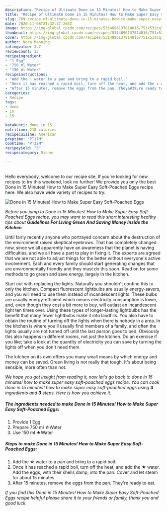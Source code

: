 ```yaml
---
description: "Recipe of Ultimate Done in 15 Minutes! How to Make Super Easy Soft-Poached Eggs"
title: "Recipe of Ultimate Done in 15 Minutes! How to Make Super Easy Soft-Poached Eggs"
slug: 769-recipe-of-ultimate-done-in-15-minutes-how-to-make-super-easy-soft-poached-eggs
date: 2020-11-08T21:32:37.265Z
image: https://img-global.cpcdn.com/recipes/5314896137814016/751x532cq70/done-in-15-minutes-how-to-make-super-easy-soft-poached-eggs-recipe-main-photo.jpg
thumbnail: https://img-global.cpcdn.com/recipes/5314896137814016/751x532cq70/done-in-15-minutes-how-to-make-super-easy-soft-poached-eggs-recipe-main-photo.jpg
cover: https://img-global.cpcdn.com/recipes/5314896137814016/751x532cq70/done-in-15-minutes-how-to-make-super-easy-soft-poached-eggs-recipe-main-photo.jpg
author: Nora Manning
ratingvalue: 3.7
reviewcount: 13
recipeingredient:
- "1 Egg"
- "750 ml Water"
- "150 ml Water"
recipeinstructions:
- "Add the ☆ water to a pan and bring to a rapid boil."
- "Once it has reached a rapid boil, turn off the heat, and add the ★ water. Add the eggs, with their shells damp, into the pan. Cover and let steam for about 15 minutes."
- "After 15 minutes, remove the eggs from the pan. They&#39;re ready to eat."
categories:
- Recipe
tags:
- done
- in
- 15

katakunci: done in 15 
nutrition: 218 calories
recipecuisine: American
preptime: "PT17M"
cooktime: "PT32M"
recipeyield: "3"
recipecategory: Dinner

---
```

<br>
Hello everybody, welcome to our recipe site, If you're looking for new recipes to try this weekend, look no further! We provide you only the best Done in 15 Minutes! How to Make Super Easy Soft-Poached Eggs recipe here. We also have wide variety of recipes to try.
<br>


![Done in 15 Minutes! How to Make Super Easy Soft-Poached Eggs](https://img-global.cpcdn.com/recipes/5314896137814016/751x532cq70/done-in-15-minutes-how-to-make-super-easy-soft-poached-eggs-recipe-main-photo.jpg)

<i>Before you jump to Done in 15 Minutes! How to Make Super Easy Soft-Poached Eggs recipe, you may want to read this short interesting healthy tips about 
<strong>Guidelines For Living Green And Saving Money Inside the Kitchen</strong>.</i>
</br>

Until fairly recently anyone who portrayed concern about the destruction of the environment raised skeptical eyebrows. That has completely changed now, since we all apparently have an awareness that the planet is having difficulties, and we all have a part to play in fixing it. The experts are agreed that we are not able to adjust things for the better without everyone's active involvement. Each and every family should start generating changes that are environmentally friendly and they must do this soon. Read on for some methods to go green and save energy, largely in the kitchen.

Start out with replacing the lights. Naturally you shouldn't confine this to only the kitchen. Compact fluorescent lightbulbs are usually energy-savers, and you will need to use them instead of incandescent lights. These bulbs are usually energy-efficient which means electricity consumption is lower, and, even though they cost a bit more to buy, will outlast an incandescent light ten times over. Using these types of longer-lasting lightbulbs has the benefit that many fewer lightbulbs make it into landfills. You also have to obtain the routine of turning off the lights when there is nobody in a area. In the kitchen is where you'll usually find members of a family, and often the lights usually are not turned off until the last person goes to bed. Obviously this also happens in different rooms, not just the kitchen. Do an exercise if you like; take a look at the quantity of electricity you can save by turning the lights off when you don't need them.

The kitchen on its own offers you many small means by which energy and money can be saved. Green living is not really that tough. It's about being sensible, more often than not.


<i>We hope you got insight from reading it, now let's go back to done in 15 minutes! how to make super easy soft-poached eggs recipe. You can cook done in 15 minutes! how to make super easy soft-poached eggs using <strong>3</strong> ingredients and <strong>3</strong> steps. Here is how you achieve it.
</i>

##### The ingredients needed to make Done in 15 Minutes! How to Make Super Easy Soft-Poached Eggs:

1. Provide 1 Egg
1. Prepare 750 ml ☆Water
1. Use 150 ml ★Water


##### Steps to make Done in 15 Minutes! How to Make Super Easy Soft-Poached Eggs:

1. Add the ☆ water to a pan and bring to a rapid boil.
1. Once it has reached a rapid boil, turn off the heat, and add the ★ water. Add the eggs, with their shells damp, into the pan. Cover and let steam for about 15 minutes.
1. After 15 minutes, remove the eggs from the pan. They&#39;re ready to eat.


<i>If you find this Done in 15 Minutes! How to Make Super Easy Soft-Poached Eggs recipe helpful please share it to your friends or family, thank you and good luck.</i>
